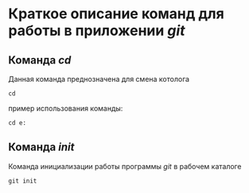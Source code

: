 # Краткое описание команд для работы в приложении *git*

## Команда *cd*
Данная команда преднозначена для смена котолога 
```
cd
```
пример использования команды:
```
cd e:
```
## Команда *init*
Команда инициализации работы программы *git* в рабочем каталоге
```
git init
```

